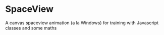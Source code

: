 SpaceView
=========

A canvas spaceview animation (a la Windows) for training with Javascript classes and some maths
